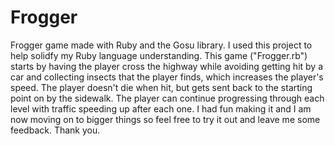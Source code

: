 # Frogger
Frogger game made with Ruby and the Gosu library.
I used this project to help solidfy my Ruby language understanding.
This game ("Frogger.rb") starts by having the player cross the highway while avoiding getting hit by a car and collecting insects that the player finds, which increases the player's speed.
The player doesn't die when hit, but gets sent back to the starting point on by the sidewalk.
The player can continue progressing through each level with traffic speeding up after each one.
I had fun making it and I am now moving on to bigger things so feel free to try it out and leave me some feedback. 
Thank you.
